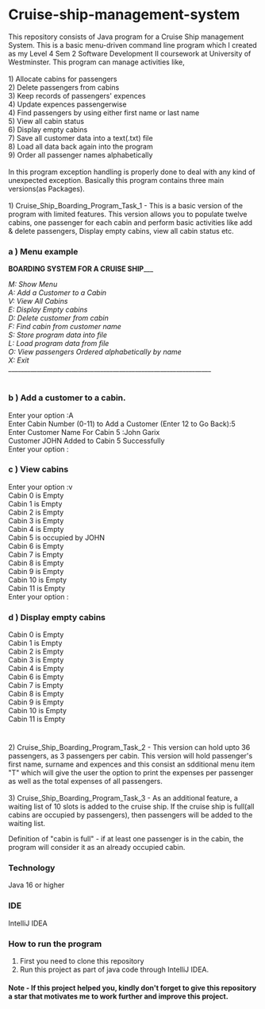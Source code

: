 # Cruise-ship-management-system
This repository consists of Java program for a Cruise Ship management System. This is a basic menu-driven command line program which I created as my Level 4 Sem 2 Software Development II coursework at University of Westminster. This program can manage activities like,<br>
<br> 1) Allocate cabins for passengers 
<br> 2) Delete passengers from cabins 
<br> 3) Keep records of passengers' expences
<br> 4) Update expences passengerwise
<br> 4) Find passengers by using either first name or last name
<br> 5) View all cabin status
<br> 6) Display empty cabins
<br> 7) Save all customer data into a text(.txt) file
<br> 8) Load all data back again into the program
<br> 9) Order all passenger names alphabetically
<br><br>
In this program exception handling is properly done to deal with any kind of unexpected exception. Basically this program contains three main versions(as Packages).<br>
<br> 1) Cruise_Ship_Boarding_Program_Task_1 - This is a basic version of the program with limited features. This version allows you to populate twelve cabins, one passenger for each cabin and perform basic activities like add & delete passengers, Display empty cabins, view all cabin status etc.<br>

### a ) Menu example<br>
______________BOARDING SYSTEM FOR A CRUISE SHIP_________________<br>

*M: Show Menu<br>
A: Add a Customer to a Cabin<br>
V: View All Cabins<br>
E: Display Empty cabins<br>
D: Delete customer from cabin<br>
F: Find cabin from customer name<br>
S: Store program data into file<br>
L: Load program data from file<br>
O: View passengers Ordered alphabetically by name<br>
X: Exit*<br> 
________________________________________________________________<br><br>

### b ) Add a customer to a cabin.<br>

Enter your option :A<br>
Enter Cabin Number (0-11) to Add a Customer (Enter 12 to Go Back):5<br>
Enter Customer Name For Cabin 5 :John Garix<br>
Customer JOHN Added to Cabin 5 Successfully<br>
Enter your option :<br>

### c ) View cabins<br>

Enter your option :v<br>
Cabin 0 is Empty<br>
Cabin 1 is Empty<br>
Cabin 2 is Empty<br>
Cabin 3 is Empty<br>
Cabin 4 is Empty<br>
Cabin 5 is occupied by JOHN<br>
Cabin 6 is Empty<br>
Cabin 7 is Empty<br>
Cabin 8 is Empty<br>
Cabin 9 is Empty<br>
Cabin 10 is Empty<br>
Cabin 11 is Empty<br>
Enter your option :<br>

### d ) Display empty cabins<br>

Cabin 0 is Empty<br>
Cabin 1 is Empty<br>
Cabin 2 is Empty<br>
Cabin 3 is Empty<br>
Cabin 4 is Empty<br>
Cabin 6 is Empty<br>
Cabin 7 is Empty<br>
Cabin 8 is Empty<br>
Cabin 9 is Empty<br>
Cabin 10 is Empty<br>
Cabin 11 is Empty<br>

### 

<br> 2) Cruise_Ship_Boarding_Program_Task_2 - This version can hold upto 36 passengers, as 3 passengers per cabin. This version will hold passenger's first name, surname and expences and this consist an sdditional menu item "T" which will give the user the option to print the expenses per passenger as well as the total expenses of all passengers.<br>
<br> 3) Cruise_Ship_Boarding_Program_Task_3 - As an additional feature, a waiting list of 10 slots is added to the cruise ship. If the cruise ship is full(all cabins are occupied by passengers), then passengers will be added to the waiting list.

Definition of "cabin is full" - if at least one passenger is in the cabin, the program will consider it as an already occupied cabin.<br>

### Technology
Java 16 or higher

### IDE 
IntelliJ IDEA

### How to run the program

1) First you need to clone this repository
2) Run this project as part of java code through IntelliJ IDEA.

#### Note - If this project helped you, kindly don't forget to give this repository a star that motivates me to work further and improve this project.


